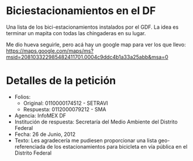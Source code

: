# Biciestacionamientos en el DF

Una lista de los bici-estacionamientos instalados por el GDF. La idea es terminar un mapita con todas las chingaderas en su lugar.

Me dio hueva seguirle, pero acá hay un google map para ver los que llevo: https://maps.google.com/maps/ms?msid=208103322985482411701.0004c9ddc4b1a33a25abb&msa=0


# Detalles de la petición

* Folios:
	* Original: 0110000174512 - SETRAVI
	* Respuesta: 0112000079212 - SMA 
* Agencia: InfoMEX DF
* Institución de respuesta: Secretaría del Medio Ambiente del Distrito Federal
* Fecha: 26 de Junio, 2012
* Texto: Les agradecería me pudiesen proporcionar una lista geo-referenciada de los estacionamientos para bicicleta en vía pública en el Distrito Federal
